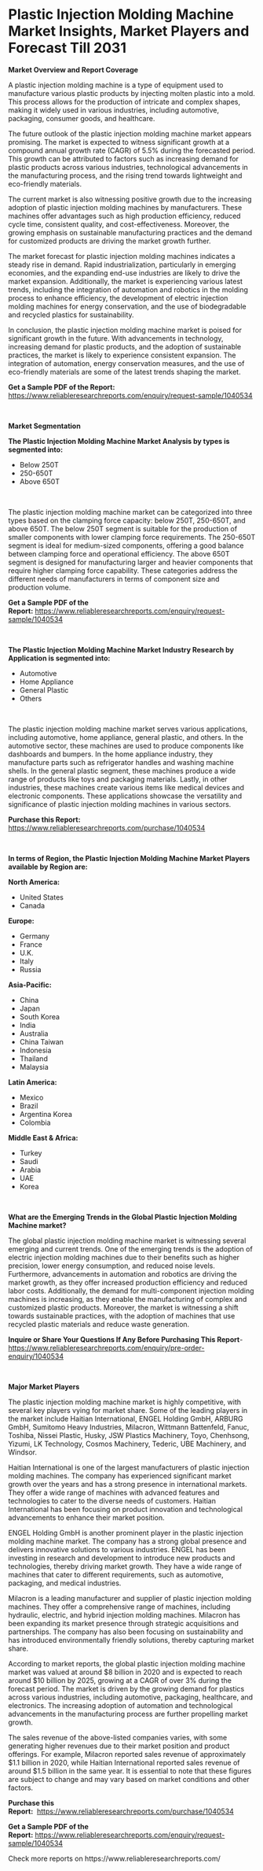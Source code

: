 <p><h1>Plastic Injection Molding Machine Market Insights, Market Players and Forecast Till 2031</h1></p><p><strong>Market Overview and Report Coverage</strong></p>
<p><p>A plastic injection molding machine is a type of equipment used to manufacture various plastic products by injecting molten plastic into a mold. This process allows for the production of intricate and complex shapes, making it widely used in various industries, including automotive, packaging, consumer goods, and healthcare.</p><p>The future outlook of the plastic injection molding machine market appears promising. The market is expected to witness significant growth at a compound annual growth rate (CAGR) of 5.5% during the forecasted period. This growth can be attributed to factors such as increasing demand for plastic products across various industries, technological advancements in the manufacturing process, and the rising trend towards lightweight and eco-friendly materials.</p><p>The current market is also witnessing positive growth due to the increasing adoption of plastic injection molding machines by manufacturers. These machines offer advantages such as high production efficiency, reduced cycle time, consistent quality, and cost-effectiveness. Moreover, the growing emphasis on sustainable manufacturing practices and the demand for customized products are driving the market growth further.</p><p>The market forecast for plastic injection molding machines indicates a steady rise in demand. Rapid industrialization, particularly in emerging economies, and the expanding end-use industries are likely to drive the market expansion. Additionally, the market is experiencing various latest trends, including the integration of automation and robotics in the molding process to enhance efficiency, the development of electric injection molding machines for energy conservation, and the use of biodegradable and recycled plastics for sustainability.</p><p>In conclusion, the plastic injection molding machine market is poised for significant growth in the future. With advancements in technology, increasing demand for plastic products, and the adoption of sustainable practices, the market is likely to experience consistent expansion. The integration of automation, energy conservation measures, and the use of eco-friendly materials are some of the latest trends shaping the market.</p></p>
<p><strong>Get a Sample PDF of the Report:</strong> <a href="https://www.reliableresearchreports.com/enquiry/request-sample/1040534">https://www.reliableresearchreports.com/enquiry/request-sample/1040534</a></p>
<p>&nbsp;</p>
<p><strong>Market Segmentation</strong></p>
<p><strong>The Plastic Injection Molding Machine Market Analysis by types is segmented into:</strong></p>
<p><ul><li>Below 250T</li><li>250-650T</li><li>Above 650T</li></ul></p>
<p>&nbsp;</p>
<p><p>The plastic injection molding machine market can be categorized into three types based on the clamping force capacity: below 250T, 250-650T, and above 650T. The below 250T segment is suitable for the production of smaller components with lower clamping force requirements. The 250-650T segment is ideal for medium-sized components, offering a good balance between clamping force and operational efficiency. The above 650T segment is designed for manufacturing larger and heavier components that require higher clamping force capability. These categories address the different needs of manufacturers in terms of component size and production volume.</p></p>
<p><strong>Get a Sample PDF of the Report:</strong>&nbsp;<a href="https://www.reliableresearchreports.com/enquiry/request-sample/1040534">https://www.reliableresearchreports.com/enquiry/request-sample/1040534</a></p>
<p>&nbsp;</p>
<p><strong>The Plastic Injection Molding Machine Market Industry Research by Application is segmented into:</strong></p>
<p><ul><li>Automotive</li><li>Home Appliance</li><li>General Plastic</li><li>Others</li></ul></p>
<p>&nbsp;</p>
<p><p>The plastic injection molding machine market serves various applications, including automotive, home appliance, general plastic, and others. In the automotive sector, these machines are used to produce components like dashboards and bumpers. In the home appliance industry, they manufacture parts such as refrigerator handles and washing machine shells. In the general plastic segment, these machines produce a wide range of products like toys and packaging materials. Lastly, in other industries, these machines create various items like medical devices and electronic components. These applications showcase the versatility and significance of plastic injection molding machines in various sectors.</p></p>
<p><strong>Purchase this Report:</strong>&nbsp; <a href="https://www.reliableresearchreports.com/purchase/1040534">https://www.reliableresearchreports.com/purchase/1040534</a></p>
<p>&nbsp;</p>
<p><strong>In terms of Region, the Plastic Injection Molding Machine Market Players available by Region are:</strong></p>
<p>
    <p> <strong> North America: </strong>
        <ul>
            <li>United States</li>
            <li>Canada</li>
        </ul>
        </p> 
    <p> <strong> Europe: </strong>
        <ul>
            <li>Germany</li>
            <li>France</li>
            <li>U.K.</li>
            <li>Italy</li>
            <li>Russia</li>
        </ul>
        </p> 
    <p> <strong> Asia-Pacific: </strong>
        <ul>
            <li>China</li>
            <li>Japan</li>
            <li>South Korea</li>
            <li>India</li>
            <li>Australia</li>
            <li>China Taiwan</li>
            <li>Indonesia</li>
            <li>Thailand</li>
            <li>Malaysia</li>
        </ul>
        </p> 
    <p> <strong> Latin America: </strong>
        <ul>
            <li>Mexico</li>
            <li>Brazil</li>
            <li>Argentina Korea</li>
            <li>Colombia</li>
        </ul>
        </p> 
    <p> <strong> Middle East & Africa: </strong>
        <ul>
            <li>Turkey</li>
            <li>Saudi</li>
            <li>Arabia</li>
            <li>UAE</li>
            <li>Korea</li>
        </ul>
    </p>
    </p>
<p>&nbsp;</p>
<p><strong>What are the Emerging Trends in the Global Plastic Injection Molding Machine market?</strong></p>
<p><p>The global plastic injection molding machine market is witnessing several emerging and current trends. One of the emerging trends is the adoption of electric injection molding machines due to their benefits such as higher precision, lower energy consumption, and reduced noise levels. Furthermore, advancements in automation and robotics are driving the market growth, as they offer increased production efficiency and reduced labor costs. Additionally, the demand for multi-component injection molding machines is increasing, as they enable the manufacturing of complex and customized plastic products. Moreover, the market is witnessing a shift towards sustainable practices, with the adoption of machines that use recycled plastic materials and reduce waste generation.</p></p>
<p><strong>Inquire or Share Your Questions If Any Before Purchasing This Report</strong>- <a href="https://www.reliableresearchreports.com/enquiry/pre-order-enquiry/1040534">https://www.reliableresearchreports.com/enquiry/pre-order-enquiry/1040534</a></p>
<p>&nbsp;</p>
<p><strong>Major Market Players</strong></p>
<p><p>The plastic injection molding machine market is highly competitive, with several key players vying for market share. Some of the leading players in the market include Haitian International, ENGEL Holding GmbH, ARBURG GmbH, Sumitomo Heavy Industries, Milacron, Wittmann Battenfeld, Fanuc, Toshiba, Nissei Plastic, Husky, JSW Plastics Machinery, Toyo, Chenhsong, Yizumi, LK Technology, Cosmos Machinery, Tederic, UBE Machinery, and Windsor.</p><p>Haitian International is one of the largest manufacturers of plastic injection molding machines. The company has experienced significant market growth over the years and has a strong presence in international markets. They offer a wide range of machines with advanced features and technologies to cater to the diverse needs of customers. Haitian International has been focusing on product innovation and technological advancements to enhance their market position.</p><p>ENGEL Holding GmbH is another prominent player in the plastic injection molding machine market. The company has a strong global presence and delivers innovative solutions to various industries. ENGEL has been investing in research and development to introduce new products and technologies, thereby driving market growth. They have a wide range of machines that cater to different requirements, such as automotive, packaging, and medical industries.</p><p>Milacron is a leading manufacturer and supplier of plastic injection molding machines. They offer a comprehensive range of machines, including hydraulic, electric, and hybrid injection molding machines. Milacron has been expanding its market presence through strategic acquisitions and partnerships. The company has also been focusing on sustainability and has introduced environmentally friendly solutions, thereby capturing market share.</p><p>According to market reports, the global plastic injection molding machine market was valued at around $8 billion in 2020 and is expected to reach around $10 billion by 2025, growing at a CAGR of over 3% during the forecast period. The market is driven by the growing demand for plastics across various industries, including automotive, packaging, healthcare, and electronics. The increasing adoption of automation and technological advancements in the manufacturing process are further propelling market growth.</p><p>The sales revenue of the above-listed companies varies, with some generating higher revenues due to their market position and product offerings. For example, Milacron reported sales revenue of approximately $1.1 billion in 2020, while Haitian International reported sales revenue of around $1.5 billion in the same year. It is essential to note that these figures are subject to change and may vary based on market conditions and other factors.</p></p>
<p><strong>Purchase this Report:</strong>&nbsp;&nbsp;<a href="https://www.reliableresearchreports.com/purchase/1040534">https://www.reliableresearchreports.com/purchase/1040534</a></p>
<p></p>
<p><strong>Get a Sample PDF of the Report:</strong>&nbsp;<a href="https://www.reliableresearchreports.com/enquiry/request-sample/1040534">https://www.reliableresearchreports.com/enquiry/request-sample/1040534</a></p>
<p>Check more reports on https://www.reliableresearchreports.com/</p>